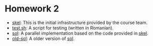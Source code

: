 # Homework 2

- [skel](skel): This is the initial infrastructure provided by the course team.
- [test.sh](test.sh): A script for testing (written in Romanian).
- [sol](sol): A parallel implementation based on the code provided in
[skel](skel).
- [old-sol](old-sol): A older version of [sol](sol).